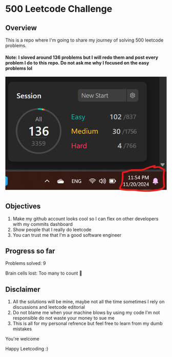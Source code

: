 # 500 Leetcode Challenge
## Overview
This is a repo where I'm going to share my journey of solving 500 leetcode problems. 
#### Note: I sloved around 136 problems but I will redo them and post every problem I do to this repo. Do not ask me why I focused on the easy problems lol
![alt text](pictures/image.png)


## Objectives
1) Make my github account looks cool so I can flex on other developers with my commits dashboard
2) Show people that I really do leetcode
3) You can trust me that I'm a good software engineer

## Progress so far
Problems solved: 9

Brain cells lost: Too many to count 🧠


## Disclaimer
1) All the solutions will be mine, maybe not all the time sometimes I rely on discussions and leetcode editorial
2) Do not blame me when your machine blows by using my code I'm not responsible do not waste your money to sue me
3) This is all for my personal refrence but feel free to learn from my dumb mistakes


You're welcome 

Happy Leetcoding :)
